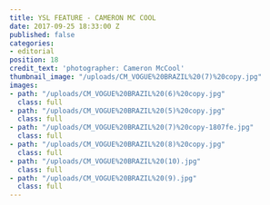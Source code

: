```yaml
---
title: YSL FEATURE - CAMERON MC COOL
date: 2017-09-25 18:33:00 Z
published: false
categories:
- editorial
position: 18
credit_text: 'photographer: Cameron McCool'
thumbnail_image: "/uploads/CM_VOGUE%20BRAZIL%20(7)%20copy.jpg"
images:
- path: "/uploads/CM_VOGUE%20BRAZIL%20(6)%20copy.jpg"
  class: full
- path: "/uploads/CM_VOGUE%20BRAZIL%20(5)%20copy.jpg"
  class: full
- path: "/uploads/CM_VOGUE%20BRAZIL%20(7)%20copy-1807fe.jpg"
  class: full
- path: "/uploads/CM_VOGUE%20BRAZIL%20(8)%20copy.jpg"
  class: full
- path: "/uploads/CM_VOGUE%20BRAZIL%20(10).jpg"
  class: full
- path: "/uploads/CM_VOGUE%20BRAZIL%20(9).jpg"
  class: full
---
```


